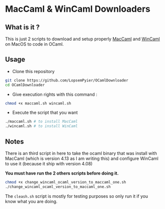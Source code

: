 # MacCaml & WinCaml Downloaders

## What is it ?

This is just 2 scripts to download and setup properly [MacCaml](https://jean-mouric.pagesperso-orange.fr/index.html#MacCaml) and [WinCaml](https://jean-mouric.pagesperso-orange.fr/index.html#binaires) on MacOS to code in OCaml.

## Usage

 - Clone this repository
```bash
git clone https://github.com/LopsemPyier/OCamlDownloader
cd OCamlDownloader
```
 - Give execution rights with this command : 
 ```bash
 chmod +x maccaml.sh wincaml.sh
 ```
 - Execute the script that you want
 ```bash
 ./maccaml.sh # to install MacCaml
 ./wincaml.sh # to install WinCaml
 ```
 
 ## Notes
 
 There is an third script in here to take the ocaml binary that was install with MacCaml (which is version 4.13 as I am writing this) and configure WinCaml to use it (because it ship with version 4.08)
 
 **You must have run the 2 others scripts before doing it.**
 
 ```bash
 chmod +x change_wincaml_ocaml_version_to_maccaml_one.sh
 ./change_wincaml_ocaml_version_to_maccaml_one.sh
 ```
 
 The `cleash.sh` script is mostly for testing purposes so only run it if you know what you are doing.
